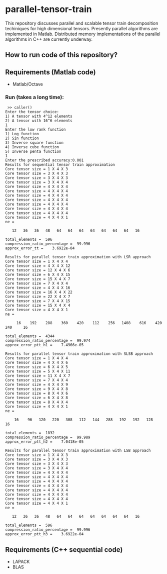 # parallel-tensor-train
This repository discusses parallel and scalable tensor train decomposition techiniques for high dimensional tensors. Presently parallel algorithms are implemented in Matlab. Distributed memory implementations of the parallel algorithms in C++ are currently underway. 


## How to run code of this repository?

## Requirements (Matlab code)
* Matlab/Octave
    
### Run (takes a long time):
     >> caller()
    Enter the tensor choice:
    1) A tensor with 4^12 elements
    2) A tensor with 16^6 elements
    1
    Enter the low rank function
    1) Log function
    2) Sin function
    3) Inverse square function
    4) Inverse cube function
    5) Inverse penta function
    1
    Enter the prescribed accuracy:0.001
    Results for sequential tensor train approximation
    Core tensor size = 1 X 4 X 3
    Core tensor size = 3 X 4 X 3
    Core tensor size = 3 X 4 X 3
    Core tensor size = 3 X 4 X 4
    Core tensor size = 4 X 4 X 4
    Core tensor size = 4 X 4 X 4
    Core tensor size = 4 X 4 X 4
    Core tensor size = 4 X 4 X 4
    Core tensor size = 4 X 4 X 4
    Core tensor size = 4 X 4 X 4
    Core tensor size = 4 X 4 X 4
    Core tensor size = 4 X 4 X 1
    ne =

       12   36   36   48   64   64   64   64   64   64   64   16

    total_elements =  596
    compression_ratio_percentage =  99.996
    approx_error_tt =    3.6922e-04
    
    Results for parallel tensor train approximation with LSR approach
    Core tensor size = 1 X 4 X 4
    Core tensor size = 4 X 4 X 12
    Core tensor size = 12 X 4 X 6
    Core tensor size = 6 X 4 X 15
    Core tensor size = 15 X 4 X 7
    Core tensor size = 7 X 4 X 4
    Core tensor size = 4 X 4 X 16
    Core tensor size = 16 X 4 X 22
    Core tensor size = 22 X 4 X 7
    Core tensor size = 7 X 4 X 15
    Core tensor size = 15 X 4 X 4
    Core tensor size = 4 X 4 X 1
    ne =

         16    192    288    360    420    112    256   1408    616    420    240     16

    total_elements =  4344
    compression_ratio_percentage =  99.974
    approx_error_ptt_h1 =    7.4966e-05
    
    Results for parallel tensor train approximation with SLSB approach
    Core tensor size = 1 X 4 X 4
    Core tensor size = 4 X 4 X 6
    Core tensor size = 6 X 4 X 5
    Core tensor size = 5 X 4 X 11
    Core tensor size = 11 X 4 X 7
    Core tensor size = 7 X 4 X 4
    Core tensor size = 4 X 4 X 9
    Core tensor size = 9 X 4 X 8
    Core tensor size = 8 X 4 X 6
    Core tensor size = 6 X 4 X 8
    Core tensor size = 8 X 4 X 4
    Core tensor size = 4 X 4 X 1
    ne =

        16    96   120   220   308   112   144   288   192   192   128    16

    total_elements =  1832
    compression_ratio_percentage =  99.989
    approx_error_ptt_h2 =    7.0418e-05
    
    Results for parallel tensor train approximation with LSB approach
    Core tensor size = 1 X 4 X 3
    Core tensor size = 3 X 4 X 3
    Core tensor size = 3 X 4 X 3
    Core tensor size = 3 X 4 X 4
    Core tensor size = 4 X 4 X 4
    Core tensor size = 4 X 4 X 4
    Core tensor size = 4 X 4 X 4
    Core tensor size = 4 X 4 X 4
    Core tensor size = 4 X 4 X 4
    Core tensor size = 4 X 4 X 4
    Core tensor size = 4 X 4 X 4
    Core tensor size = 4 X 4 X 1
    ne =

       12   36   36   48   64   64   64   64   64   64   64   16

    total_elements =  596
    compression_ratio_percentage =  99.996
    approx_error_ptt_h3 =    3.6922e-04


   

## Requirements (C++ sequential code)
* LAPACK
* BLAS
